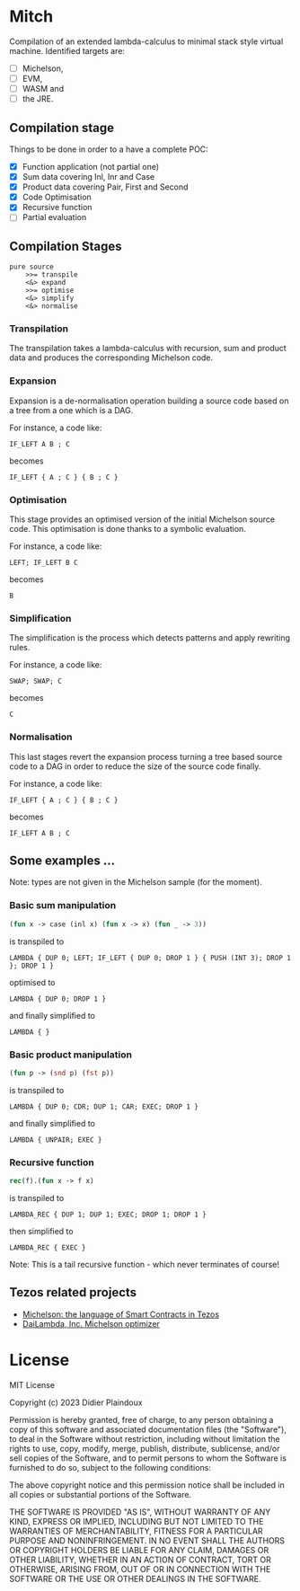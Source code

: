 # Mitch

Compilation of an extended lambda-calculus to minimal stack style 
virtual machine. Identified targets are:
- [ ] Michelson,
- [ ] EVM,
- [ ] WASM and
- [ ] the JRE.

## Compilation stage

Things to be done in order to a have a complete POC:

- [X] Function application (not partial one)
- [X] Sum data covering Inl, Inr and Case
- [X] Product data covering Pair, First and Second
- [X] Code Optimisation
- [X] Recursive function
- [ ] Partial evaluation

## Compilation Stages 

```
pure source 
    >>= transpile
    <&> expand 
    >>= optimise 
    <&> simplify 
    <&> normalise 
```

### Transpilation

The transpilation takes a lambda-calculus with recursion, sum and 
product data and produces the corresponding Michelson code.

### Expansion

Expansion is a de-normalisation operation building a source code 
based on a tree from a one which is a DAG. 

For instance, a code like:

```
IF_LEFT A B ; C
```

becomes 

```
IF_LEFT { A ; C } { B ; C }
```

### Optimisation

This stage provides an optimised version of the initial Michelson 
source code. This optimisation is done thanks to a symbolic 
evaluation.

For instance, a code like:

```
LEFT; IF_LEFT B C
```

becomes

```
B
```

### Simplification

The simplification is the process which detects patterns and apply 
rewriting rules.

For instance, a code like:

```
SWAP; SWAP; C
```

becomes

```
C
```

### Normalisation

This last stages revert the expansion process turning a tree based 
source code to a DAG in order to reduce the size of the source code 
finally.

For instance, a code like:

```
IF_LEFT { A ; C } { B ; C }
```

becomes

```
IF_LEFT A B ; C
```


## Some examples ...

Note: types are not given in the Michelson sample (for the moment).

### Basic sum manipulation

```ocaml
(fun x -> case (inl x) (fun x -> x) (fun _ -> 3))
```

is transpiled to

```michelson
LAMBDA { DUP 0; LEFT; IF_LEFT { DUP 0; DROP 1 } { PUSH (INT 3); DROP 1 }; DROP 1 }
```

optimised to

````michelson
LAMBDA { DUP 0; DROP 1 }
````

and finally simplified to

```michelson
LAMBDA { }
```

### Basic product manipulation 

```ocaml
(fun p -> (snd p) (fst p))
```

is transpiled to

```michelson
LAMBDA { DUP 0; CDR; DUP 1; CAR; EXEC; DROP 1 }
```

and finally simplified to 

```michelson
LAMBDA { UNPAIR; EXEC }
```

### Recursive function

```ocaml
rec(f).(fun x -> f x)
```

is transpiled to

```
LAMBDA_REC { DUP 1; DUP 1; EXEC; DROP 1; DROP 1 }
```

then simplified to

```
LAMBDA_REC { EXEC }
```

Note: This is a tail recursive function - which never terminates of course!

## Tezos related projects

- [Michelson: the language of Smart Contracts in Tezos](https://tezos.gitlab.io/active/michelson.html)
- [DaiLambda, Inc. Michelson optimizer](https://www.dailambda.jp/optz/)

# License

MIT License

Copyright (c) 2023 Didier Plaindoux

Permission is hereby granted, free of charge, to any person obtaining a copy
of this software and associated documentation files (the "Software"), to deal
in the Software without restriction, including without limitation the rights
to use, copy, modify, merge, publish, distribute, sublicense, and/or sell
copies of the Software, and to permit persons to whom the Software is
furnished to do so, subject to the following conditions:

The above copyright notice and this permission notice shall be included in all
copies or substantial portions of the Software.

THE SOFTWARE IS PROVIDED "AS IS", WITHOUT WARRANTY OF ANY KIND, EXPRESS OR
IMPLIED, INCLUDING BUT NOT LIMITED TO THE WARRANTIES OF MERCHANTABILITY,
FITNESS FOR A PARTICULAR PURPOSE AND NONINFRINGEMENT. IN NO EVENT SHALL THE
AUTHORS OR COPYRIGHT HOLDERS BE LIABLE FOR ANY CLAIM, DAMAGES OR OTHER
LIABILITY, WHETHER IN AN ACTION OF CONTRACT, TORT OR OTHERWISE, ARISING FROM,
OUT OF OR IN CONNECTION WITH THE SOFTWARE OR THE USE OR OTHER DEALINGS IN THE
SOFTWARE.
